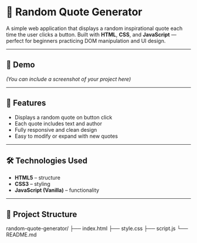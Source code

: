 
# 🌟 Random Quote Generator

A simple web application that displays a random inspirational quote each time the user clicks a button. Built with **HTML**, **CSS**, and **JavaScript** — perfect for beginners practicing DOM manipulation and UI design.

---

## 📸 Demo

*(You can include a screenshot of your project here)*

---

## 🚀 Features

- Displays a random quote on button click
- Each quote includes text and author
- Fully responsive and clean design
- Easy to modify or expand with new quotes

---

## 🛠️ Technologies Used

- **HTML5** – structure  
- **CSS3** – styling  
- **JavaScript (Vanilla)** – functionality  

---

## 📂 Project Structure
random-quote-generator/
├── index.html
├── style.css
├── script.js
└── README.md


